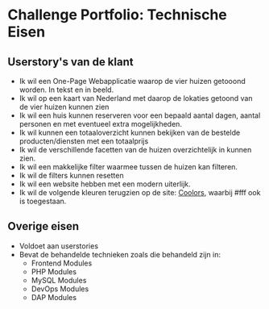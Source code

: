 # Challenge Portfolio: Technische Eisen

## Userstory's van de klant

- Ik wil een One-Page Webapplicatie waarop de vier huizen getooond worden. In tekst en in beeld.
- Ik wil op een kaart van Nederland met daarop de lokaties getoond van de vier huizen kunnen zien
- Ik wil een huis kunnen reserveren voor een bepaald aantal dagen, aantal personen en met eventueel extra mogelijkheden.
- Ik wil kunnen een totaaloverzicht kunnen bekijken van de bestelde producten/diensten met een totaalprijs
- Ik wil de verschillende facetten van de huizen overzichtelijk in kunnen zien.
- Ik wil een makkelijke filter waarmee tussen de huizen kan filteren.
- Ik wil de filters kunnen resetten
- Ik wil een website hebben met een modern uiterlijk.
- Ik wil de volgende kleuren terugzien op de site: [Coolors](https://coolors.co/264653-2a9d8f-e9c46a-f4a261-e76f51), waarbij #fff ook is toegestaan.
  
## Overige eisen

- Voldoet aan userstories
- Bevat de behandelde technieken zoals die behandeld zijn in:
  - Frontend Modules
  - PHP Modules
  - MySQL Modules
  - DevOps Modules
  - DAP Modules
  
